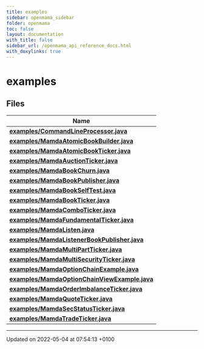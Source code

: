 ```yaml
---
title: examples
sidebar: openmama_sidebar
folder: openmama
toc: false
layout: documentation
with_title: false
sidebar_url: /openmama_api_reference_docs.html
with_doxylinks: true
---
```


# examples



## Files

| Name           |
| -------------- |
| **[examples/CommandLineProcessor.java](CommandLineProcessor_8java.html#file-commandlineprocessor.java)**  |
| **[examples/MamdaAtomicBookBuilder.java](MamdaAtomicBookBuilder_8java.html#file-mamdaatomicbookbuilder.java)**  |
| **[examples/MamdaAtomicBookTicker.java](MamdaAtomicBookTicker_8java.html#file-mamdaatomicbookticker.java)**  |
| **[examples/MamdaAuctionTicker.java](MamdaAuctionTicker_8java.html#file-mamdaauctionticker.java)**  |
| **[examples/MamdaBookChurn.java](MamdaBookChurn_8java.html#file-mamdabookchurn.java)**  |
| **[examples/MamdaBookPublisher.java](MamdaBookPublisher_8java.html#file-mamdabookpublisher.java)**  |
| **[examples/MamdaBookSelfTest.java](MamdaBookSelfTest_8java.html#file-mamdabookselftest.java)**  |
| **[examples/MamdaBookTicker.java](MamdaBookTicker_8java.html#file-mamdabookticker.java)**  |
| **[examples/MamdaComboTicker.java](MamdaComboTicker_8java.html#file-mamdacomboticker.java)**  |
| **[examples/MamdaFundamentalTicker.java](MamdaFundamentalTicker_8java.html#file-mamdafundamentalticker.java)**  |
| **[examples/MamdaListen.java](MamdaListen_8java.html#file-mamdalisten.java)**  |
| **[examples/MamdaListenerBookPublisher.java](MamdaListenerBookPublisher_8java.html#file-mamdalistenerbookpublisher.java)**  |
| **[examples/MamdaMultiPartTicker.java](MamdaMultiPartTicker_8java.html#file-mamdamultipartticker.java)**  |
| **[examples/MamdaMultiSecurityTicker.java](MamdaMultiSecurityTicker_8java.html#file-mamdamultisecurityticker.java)**  |
| **[examples/MamdaOptionChainExample.java](MamdaOptionChainExample_8java.html#file-mamdaoptionchainexample.java)**  |
| **[examples/MamdaOptionChainViewExample.java](MamdaOptionChainViewExample_8java.html#file-mamdaoptionchainviewexample.java)**  |
| **[examples/MamdaOrderImbalanceTicker.java](MamdaOrderImbalanceTicker_8java.html#file-mamdaorderimbalanceticker.java)**  |
| **[examples/MamdaQuoteTicker.java](MamdaQuoteTicker_8java.html#file-mamdaquoteticker.java)**  |
| **[examples/MamdaSecStatusTicker.java](MamdaSecStatusTicker_8java.html#file-mamdasecstatusticker.java)**  |
| **[examples/MamdaTradeTicker.java](MamdaTradeTicker_8java.html#file-mamdatradeticker.java)**  |






-------------------------------

Updated on 2022-05-04 at 07:54:13 +0100
